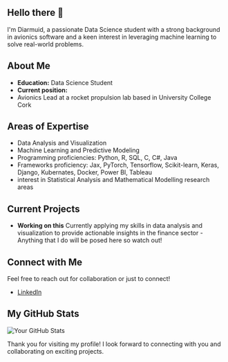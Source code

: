 ## Hello there 👋

I'm Diarmuid, a passionate Data Science student with a strong background in avionics software and a keen interest in leveraging machine learning to solve real-world problems.

## About Me

- **Education:** Data Science Student
- **Current position:**
- Avionics Lead at a rocket propulsion lab based in University College Cork

## Areas of Expertise

- Data Analysis and Visualization
- Machine Learning and Predictive Modeling
- Programming proficiencies: Python, R, SQL, C, C#, Java
- Frameworks proficiency: Jax, PyTorch, Tensorflow, Scikit-learn, Keras, Django, Kubernates, Docker, Power BI, Tableau
- interest in Statistical Analysis and Mathematical Modelling research areas

## Current Projects
  
- **Working on this** Currently applying my skills in data analysis and visualization to provide actionable insights in the finance sector - Anything that I do will be posed here so watch out!

## Connect with Me

Feel free to reach out for collaboration or just to connect!

- [LinkedIn](https://www.linkedin.com/in/diarmuid-enright-525375257/)

## My GitHub Stats

![Your GitHub Stats](https://github-readme-stats.vercel.app/api?username=your-github-username&show_icons=true&hide_title=true&count_private=true&theme=radical)

Thank you for visiting my profile! I look forward to connecting with you and collaborating on exciting projects.

